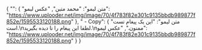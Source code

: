 {
  "‌": {
    "متن لیمو": "محمد متین",
    "عکس لیمو": "https://www.uplooder.net/img/image/70/4f783f82e301c9135bbdb989877f852e/1595533120188.png"
  },
  "‌ - Copy": {
    "متن لیمو": "این یک پیغام تست است.\nلطفا این پیغام را نا دیده بگیرید.\nممنون.",
    "عکس لیمو": "https://www.uplooder.net/img/image/70/4f783f82e301c9135bbdb989877f852e/1595533120188.png"
  }
}